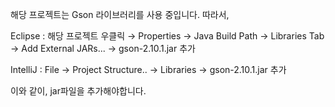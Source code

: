 해당 프로젝트는 Gson 라이브러리를 사용 중입니다.
따라서, 

Eclipse : 해당 프로젝트 우클릭 → Properties → Java Build Path → Libraries Tab → Add External JARs... → gson-2.10.1.jar 추가

IntelliJ : File → Project Structure.. → Libraries → gson-2.10.1.jar 추가

이와 같이, jar파일을 추가해야합니다.
